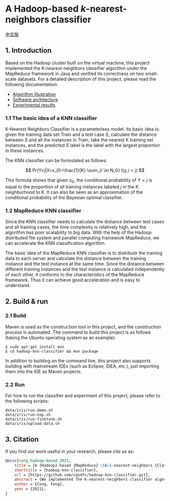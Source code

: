 # A Hadoop-based $k$-nearest-neighbors classifier

[中文版](README-zh.md)

## 1. Introduction

Based on the Hadoop cluster built on the virtual machine, this project implemented the K-nearest-neighbors classifier algorithm under the MapReduce framework in Java and verified its correctness on two small-scale datasets. For a detailed description of this project, please read the following documentation:

- [Algorithm illustration](docs/algorithm-illustration.md)
- [Software architecture](docs/software-architecture.md)
- [Experimental results](docs/experimental-results.md)


### 1.1 The basic idea of a KNN classifier

K-Nearest Neighbors Classifier is a parameterless model. Its basic idea is: given the training data set Train and a test case $S$, calculate the distance between $S$ and all the instances in Train, take the nearest K training set instances, and the predicted $S$ label is the label with the largest proportion in these instances.


The KNN classifier can be formulated as follows:

$$
Pr(Y=j|X=x_0)=\frac{1}{K} \sum_{i \in N_0} I(y_i = j)
$$

This formula shows that given $x_0$, the conditional probability of $Y=j$ is equal to the proportion of all training instances labeled $j$ in the K neighborhood to K. It can also be seen as an approximation of the conditional probability of the Bayesian optimal classifier.


### 1.2 MapReduce KNN classifier

Since the KNN classifier needs to calculate the distance between test cases and all training cases, the time complexity is relatively high, and the algorithm has poor scalability to big data. With the help of the Hadoop distributed file system and parallel computing framework MapReduce, we can accelerate the KNN classification algorithm. 

The basic idea of the MapReduce KNN classifier is to distribute the training data to each server and calculate the distance between the training instance and the test instance at the same time. Since the distance between different training instances and the test instance is calculated independently of each other, it conforms to the characteristics of the MapReduce framework. Thus it can achieve good acceleration and is easy to understand.


## 2. Build & run

### 2.1 Build

Maven is used as the construction tool in this project, and the construction process is automated.
The command to build this project is as follows (taking the Ubuntu operating system as an example):

```shell
$ sudo apt-get install mvn
$ cd hadoop-knn-classifier && mvn package
```

In addition to building on the command line, this project also supports building with mainstream IDEs (such as Eclipse, IDEA, etc.), just importing them into the IDE as Maven projects.

### 2.2 Run

For how to run the classifier and experiment of this project, please refer to the following scripts:
```
data/iris/run-demo.sh
data/iris/run-exp.sh
data/iris/run-finetune.sh
data/iris/upload-data.sh
```

## 3. Citation

If you find our work useful in your research, please cite us as:

```bibtex
@misc{cong_hadoop-based_2021,
	title = {A {Hadoop}-based {MapReduce} \$k\$-nearest-neighbors {Classifier}},
	shorttitle = {hadoop-knn-classifier},
	url = {https://github.com/cgsdfc/hadoop-knn-classifier.git},
	abstract = {We implemented the K-nearest-neighbors classifier algorithm under the MapReduce framework in Java and verified its correctness on two small-scale datasets. The basic idea of the MapReduce KNN classifier is to distribute the training data to each server and calculate the distance between the training instance and the test instance at the same time. Since the distance between different training instances and the test instance is calculated independently of each other, it conforms to the characteristics of the MapReduce framework. Thus it can achieve good acceleration and is easy to understand.},
	author = {Cong, Feng},
	year = {2021},
}
```
